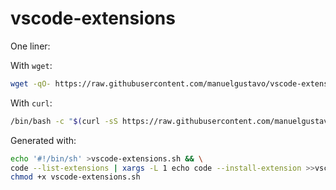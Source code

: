 # vscode-extensions

One liner:

With `wget`:

``` bash
wget -qO- https://raw.githubusercontent.com/manuelgustavo/vscode-extensions/main/vscode-extensions.sh | bash
```

With `curl`:

``` bash
/bin/bash -c "$(curl -sS https://raw.githubusercontent.com/manuelgustavo/vscode-extensions/main/vscode-extensions.sh)"
```

Generated with:

``` bash
echo '#!/bin/sh' >vscode-extensions.sh && \
code --list-extensions | xargs -L 1 echo code --install-extension >>vscode-extensions.sh && \
chmod +x vscode-extensions.sh
```
